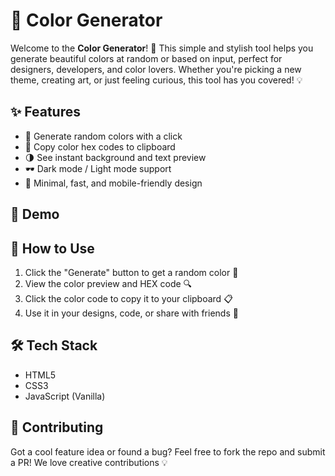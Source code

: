 

# 🎨 Color Generator

Welcome to the **Color Generator**! 🌈 This simple and stylish tool helps you generate beautiful colors at random or based on input, perfect for designers, developers, and color lovers. Whether you're picking a new theme, creating art, or just feeling curious, this tool has you covered! 💡

## ✨ Features

* 🎲 Generate random colors with a click
* 🎯 Copy color hex codes to clipboard
* 🌗 See instant background and text preview
* 🕶️ Dark mode / Light mode support
* 💾 Minimal, fast, and mobile-friendly design

## 🎥 Demo



## 🚀 How to Use

1. Click the "Generate" button to get a random color 🎉
2. View the color preview and HEX code 🔍
3. Click the color code to copy it to your clipboard 📋
4. Use it in your designs, code, or share with friends 🎨

## 🛠️ Tech Stack

* HTML5
* CSS3
* JavaScript (Vanilla)

## 🤝 Contributing

Got a cool feature idea or found a bug? Feel free to fork the repo and submit a PR! We love creative contributions 💡



